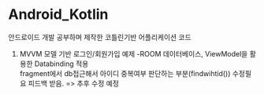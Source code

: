 # Android_Kotlin
안드로이드 개발 공부하며 제작한 코틀린기반 어플리케이션 코드

1. MVVM 모델 기반 로그인/회원가입 예제
  -ROOM 데이터베이스, ViewModel을 활용한 Databinding 적용
   <br>fragment에서 db접근해서 아이디 중복여부 판단하는 부분(findwihtid()) 수정필요 피드백 받음. => 추후 수정 예정

